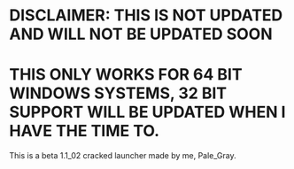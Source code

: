 # DISCLAIMER: THIS IS NOT UPDATED AND WILL NOT BE UPDATED SOON

# THIS ONLY WORKS FOR 64 BIT WINDOWS SYSTEMS, 32 BIT SUPPORT WILL BE UPDATED WHEN I HAVE THE TIME TO.

This is a beta 1.1_02 cracked launcher made by me, Pale_Gray.
